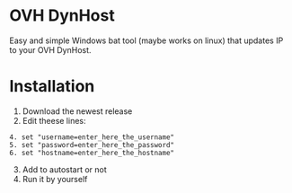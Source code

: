 
# OVH DynHost 
Easy and simple Windows bat tool (maybe works on linux) that updates IP to your OVH DynHost.
# Installation
1. Download the newest release
2. Edit theese lines:
```
4. set "username=enter_here_the_username"
5. set "password=enter_here_the_password"
6. set "hostname=enter_here_the_hostname"
```
3. Add to autostart or not
4. Run it by yourself


